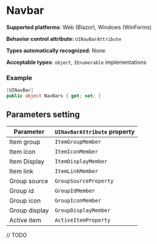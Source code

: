 # Navbar

**Supported platforms**: Web (Blazor), Windows (WinForms)

**Behavior control attribute:**  `UINavBarAttribute`

**Types automatically recognized:** None

**Acceptable types**: `object`, `IEnumerable` implementations

###  Example
```csharp
[UINavBar]
public object NavBars { get; set; }
```

## Parameters setting

| Parameter | `UINavBarAttribute` property | 
| -----------|:------------- 
| Item group | `ItemGroupMember` |
| Item icon | `ItemIconMember` |
| Item Display | `ItemDisplayMember` |
| Item link | `ItemLinkMember` |
| Group source | `GroupSourceProperty` |
| Group id | `GroupIdMember` |
| Group icon | `GroupIconMember` |
| Group display | `GroupDisplayMember` |
| Active item | `ActiveItemProperty` |

// TODO